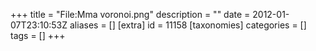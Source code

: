 +++
title = "File:Mma voronoi.png"
description = ""
date = 2012-01-07T23:10:53Z
aliases = []
[extra]
id = 11158
[taxonomies]
categories = []
tags = []
+++


